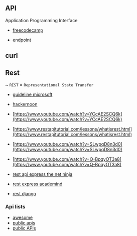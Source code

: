
## API

Application Programming  Interface


* [freecodecamp](https://medium.freecodecamp.org/what-is-an-api-in-english-please-b880a3214a82)

* endpoint


## curl


## Rest

 ~ `REST` = `Representational State Transfer`

* [guideline microsoft](https://github.com/Microsoft/api-guidelines/blob/vNext/Guidelines.md)

* [hackernoon](https://hackernoon.com/restful-api-designing-guidelines-the-best-practices-60e1d954e7c9)
* [https://www.youtube.com/watch?v=YCcAE2SCQ6k](https://www.youtube.com/watch?v=YCcAE2SCQ6k)
* [https://www.restapitutorial.com/lessons/whatisrest.html](https://www.restapitutorial.com/lessons/whatisrest.html)
* [https://www.youtube.com/watch?v=SLwpqD8n3d0](https://www.youtube.com/watch?v=SLwpqD8n3d0)
* [https://www.youtube.com/watch?v=Q-BpqyOT3a8](https://www.youtube.com/watch?v=Q-BpqyOT3a8)

* [rest api express the net ninja](https://www.youtube.com/watch?v=BRdcRFvuqsE&list=PL4cUxeGkcC9jBcybHMTIia56aV21o2cZ8)

* [rest express academind](https://www.youtube.com/watch?v=0oXYLzuucwE&list=PL55RiY5tL51q4D-B63KBnygU6opNPFk_q)

* [rest django](https://www.youtube.com/watch?v=XMu0T6L2KRQ&list=PLEsfXFp6DpzTOcOVdZF-th7BS_GYGguAS)

### Api lists

* [awesome](https://github.com/Kikobeats/awesome-api)
* [public apis](https://github.com/toddmotto/public-apis)
* [public APIs](https://github.com/abhishekbanthia/Public-APIs)
